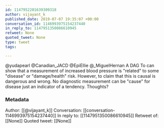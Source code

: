 ```yaml
---
id: 1147952201639309318
author: vijayant_k
published_date: 2019-07-07 19:35:07 +00:00
conversation_id: 1146993975154237440
in_reply_to: 1147951350086610945
retweet: None
quoted_tweet: None
type: tweet
tags:

---
```


@yudapearl @Canadian_JACD @EpiEllie @_MiguelHernan A DAG To can show that a measurement of increased blood pressure is "related" to some "disease" or "damage/health" risk. However, to claim that this is causal is dangerous and wrong. No diagnostic measurement can be "cause" for disease just an indicator of a tendency. Thoughts?

### Metadata

Author: [[@vijayant_k]]
Conversation: [[conversation-1146993975154237440]]
In reply to: [[1147951350086610945]]
Retweet of: [[None]]
Quoted tweet: [[None]]

